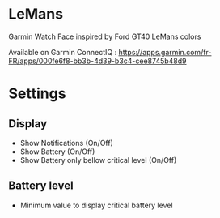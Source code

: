 # LeMans
Garmin Watch Face inspired by Ford GT40 LeMans colors

Available on Garmin ConnectIQ : https://apps.garmin.com/fr-FR/apps/000fe6f8-bb3b-4d39-b3c4-cee8745b48d9

# Settings

## Display
* Show Notifications (On/Off)
* Show Battery (On/Off)
* Show Battery only bellow critical level (On/Off)

## Battery level
* Minimum value to display critical battery level
